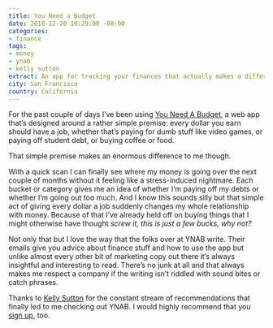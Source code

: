 ```yaml
---
title: You Need a Budget
date: 2018-12-20 19:29:00 -08:00
categories:
- finance
tags:
- money
- ynab
- kelly sutton
extract: An app for tracking your finances that actually makes a difference.
city: San Francisco
country: California
---
```


For the past couple of days I’ve been using [You Need A Budget](https://www.youneedabudget.com/), a web app that’s designed around a rather simple premise: every dollar you earn should have a job, whether that’s paying for dumb stuff like video games, or paying off student debt, or buying coffee or food.

That simple premise makes an enormous difference to me though.

With a quick scan I can finally see where my money is going over the next couple of months without it feeling like a stress-induced nightmare. Each bucket or category gives me an idea of whether I’m paying off my debts or whether I’m going out too much. And I know this sounds silly but that simple act of giving every dollar a job suddenly changes my whole relationship with money. Because of that I’ve already held off on buying things that I might otherwise have thought _screw it, this is just a few bucks, why not?_

Not only that but I love the way that the folks over at YNAB write. Their emails give you advice about finance stuff and how to use the app but unlike almost every other bit of marketing copy out there it’s always insightful and interesting to read. There’s no junk at all and that always makes me respect a company if the writing isn’t riddled with sound bites or catch phrases.

Thanks to [Kelly Sutton](https://twitter.com/kellysutton?lang=en) for the constant stream of recommendations that finally led to me checking out YNAB. I would highly recommend that you [sign up](https://youneedabudget.com), too.
